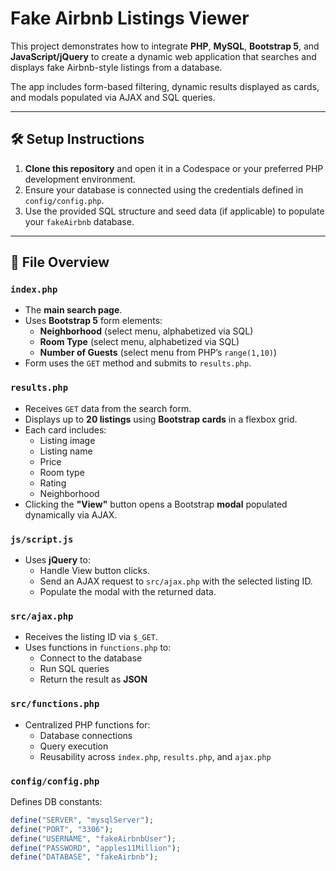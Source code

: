 # Fake Airbnb Listings Viewer

This project demonstrates how to integrate **PHP**, **MySQL**, **Bootstrap 5**, and **JavaScript/jQuery** to create a dynamic web application that searches and displays fake Airbnb-style listings from a database.

The app includes form-based filtering, dynamic results displayed as cards, and modals populated via AJAX and SQL queries.

---

## 🛠️ Setup Instructions

1. **Clone this repository** and open it in a Codespace or your preferred PHP development environment.
2. Ensure your database is connected using the credentials defined in `config/config.php`.
3. Use the provided SQL structure and seed data (if applicable) to populate your `fakeAirbnb` database.

---

## 📁 File Overview

### `index.php`
- The **main search page**.
- Uses **Bootstrap 5** form elements:
  - **Neighborhood** (select menu, alphabetized via SQL)
  - **Room Type** (select menu, alphabetized via SQL)
  - **Number of Guests** (select menu from PHP’s `range(1,10)`)
- Form uses the `GET` method and submits to `results.php`.

### `results.php`
- Receives `GET` data from the search form.
- Displays up to **20 listings** using **Bootstrap cards** in a flexbox grid.
- Each card includes:
  - Listing image
  - Listing name
  - Price
  - Room type
  - Rating
  - Neighborhood
- Clicking the **"View"** button opens a Bootstrap **modal** populated dynamically via AJAX.

### `js/script.js`
- Uses **jQuery** to:
  - Handle View button clicks.
  - Send an AJAX request to `src/ajax.php` with the selected listing ID.
  - Populate the modal with the returned data.

### `src/ajax.php`
- Receives the listing ID via `$_GET`.
- Uses functions in `functions.php` to:
  - Connect to the database
  - Run SQL queries
  - Return the result as **JSON**

### `src/functions.php`
- Centralized PHP functions for:
  - Database connections
  - Query execution
  - Reusability across `index.php`, `results.php`, and `ajax.php`

### `config/config.php`
Defines DB constants:
```php
define("SERVER", "mysqlServer");
define("PORT", "3306");
define("USERNAME", "fakeAirbnbUser");
define("PASSWORD", "apples11Million");
define("DATABASE", "fakeAirbnb");
